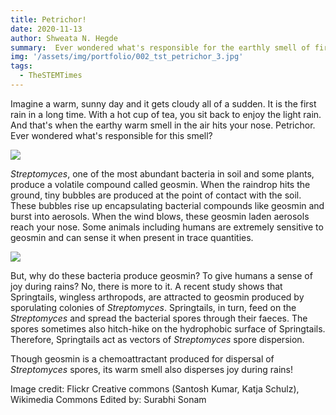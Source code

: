 ```yaml
---
title: Petrichor!
date: 2020-11-13
author: Shweata N. Hegde
summary:  Ever wondered what's responsible for the earthly smell of first rain?!
img: '/assets/img/portfolio/002_tst_petrichor_3.jpg'
tags:
  - TheSTEMTimes
---
```

Imagine a warm, sunny day and it gets cloudy all of a sudden. It is the first rain in a long time. With a hot cup of tea, you sit back to enjoy the light rain. And that's when the earthy warm smell in the air hits your nose. Petrichor. Ever wondered what's responsible for this smell?

<img src = '/assets/img/portfolio/002_tst_petrichor_2.jpg'>

_Streptomyces_, one of the most abundant bacteria in soil and some plants, produce a volatile compound called geosmin. When the raindrop hits the ground, tiny bubbles are produced at the point of contact with the soil. These bubbles rise up encapsulating bacterial compounds like geosmin and burst into aerosols. When the wind blows, these geosmin laden aerosols reach your nose. Some animals including humans are extremely sensitive to geosmin and can sense it when present in trace quantities.

<img src = '/assets/img/portfolio/002_tst_petrichor_1.jpg'>

But, why do these bacteria produce geosmin? To give humans a sense of joy during rains? No, there is more to it. A recent study shows that Springtails, wingless arthropods, are attracted to geosmin produced by sporulating colonies of _Streptomyces_. Springtails, in turn, feed on the _Streptomyces_ and spread the bacterial spores through their faeces. The spores sometimes also hitch-hike on the hydrophobic surface of Springtails. Therefore, Springtails act as vectors of _Streptomyces_ spore dispersion.

Though geosmin is a chemoattractant produced for dispersal of _Streptomyces_ spores, its warm smell also disperses joy during rains!

Image credit: Flickr Creative commons (Santosh Kumar, Katja Schulz), Wikimedia Commons
Edited by: Surabhi Sonam